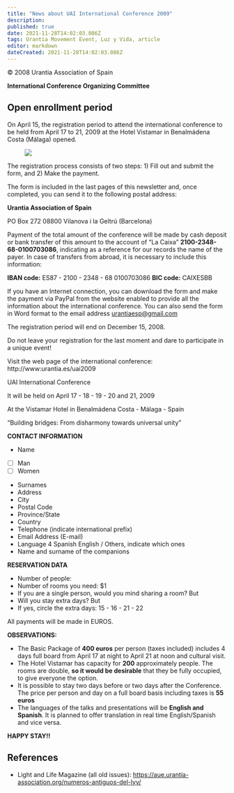 ```yaml
---
title: "News about UAI International Conference 2009"
description: 
published: true
date: 2021-11-28T14:02:03.086Z
tags: Urantia Movement Event, Luz y Vida, article
editor: markdown
dateCreated: 2021-11-28T14:02:03.086Z
---
```


<p class="v-card v-sheet theme--light gray lighten-3 px-2">© 2008 Urantia Association of Spain</p>


**International Conference Organizing Committee**

## Open enrollment period

On April 15, the registration period to attend the international conference to be held from April 17 to 21, 2009 at the Hotel Vistamar in Benalmádena Costa (Málaga) opened.

<figure id="Figure_1" class="image urantiapedia">
<img src="/image/article/Luz_y_Vida/LyV13/06.jpg">
</figure>

The registration process consists of two steps: 1) Fill out and submit the form, and 2) Make the payment.

The form is included in the last pages of this newsletter and, once completed, you can send it to the following postal address:

**Urantia Association of Spain**

PO Box 272
08800 Vilanova i la Geltrú
(Barcelona)

Payment of the total amount of the conference will be made by cash deposit or bank transfer of this amount to the account of “La Caixa” **2100-2348-68-0100703086**, indicating as a reference for our records the name of the payer. In case of transfers from abroad, it is necessary to include this information:

**IBAN code:** ES87 - 2100 - 2348 - 68 0100703086
**BIC code:** CAIXESBB

If you have an Internet connection, you can download the form and make the payment via PayPal from the website enabled to provide all the information about the international conference. You can also send the form in Word format to the email address urantiaesp@gmail.com

The registration period will end on December 15, 2008.

Do not leave your registration for the last moment and dare to participate in a unique event!

Visit the web page of the international conference: http://www:urantia.es/uai2009

UAI International Conference

It will be held on April 17 - 18 - 19 - 20 and 21, 2009

At the Vistamar Hotel in Benalmádena Costa - Málaga - Spain

“Building bridges: From disharmony towards universal unity”

**CONTACT INFORMATION**

- Name
- [ ] Man
- [ ] Women
- Surnames
- Address
- City
- Postal Code
- Province/State
- Country
- Telephone (indicate international prefix)
- Email Address (E-mail)
- Language 4 Spanish English / Others, indicate which ones
- Name and surname of the companions

**RESERVATION DATA**

- Number of people:
- Number of rooms you need: $1
- If you are a single person, would you mind sharing a room? But
- Will you stay extra days? But
- If yes, circle the extra days: 15 - 16 - 21 - 22

All payments will be made in EUROS.

**OBSERVATIONS:**

* The Basic Package of **400 euros** per person (taxes included) includes 4 days full board from April 17 at night to April 21 at noon and cultural visit.
* The Hotel Vistamar has capacity for **200** approximately people. The rooms are double, **so it would be desirable** that they be fully occupied, to give everyone the option.
* It is possible to stay two days before or two days after the Conference. The price per person and day on a full board basis including taxes is **55 euros**
* The languages of the talks and presentations will be **English and Spanish**. It is planned to offer translation in real time English/Spanish and vice versa.


**HAPPY STAY!!**

## References

- Light and Life Magazine (all old issues): https://aue.urantia-association.org/numeros-antiguos-del-lyv/

